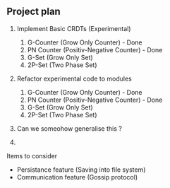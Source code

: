 
## Project plan

1. Implement Basic CRDTs (Experimental)
    1. G-Counter (Grow Only Counter) - Done
    2. PN Counter (Positiv-Negative Counter) - Done
    3. G-Set (Grow Only Set)
    4. 2P-Set (Two Phase Set)

2. Refactor experimental code to modules
    1. G-Counter (Grow Only Counter) - Done
    2. PN Counter (Positiv-Negative Counter) - Done
    3. G-Set (Grow Only Set)
    4. 2P-Set (Two Phase Set)

2. Can we someohow generalise this ?
3. 

Items to consider

- Persistance feature (Saving into file system)
- Communication feature (Gossip protocol)